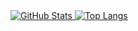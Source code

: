 
<a href="https://untrihexium.gq/" target="_blank">
<img src="https://github-readme-stats.vercel.app/api?username=ruochenjia&show_icons=true&theme=transparent&hide_border=true" alt="GitHub Stats" align="top" />
<img src="https://github-readme-stats.vercel.app/api/top-langs/?username=ruochenjia&show_icons=true&theme=transparent&hide_border=true&layout=compact" alt="Top Langs" align="top" />
</a>
